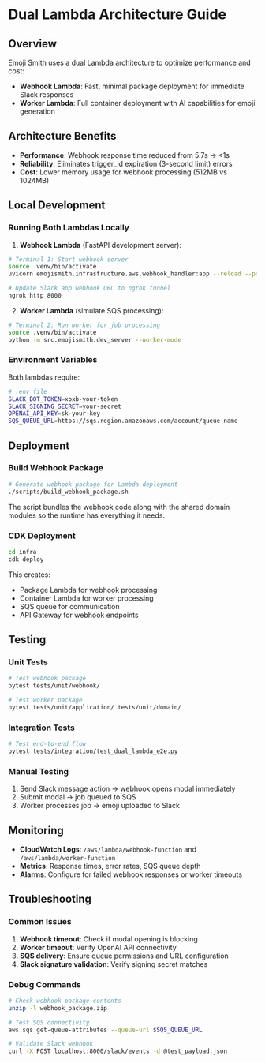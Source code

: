 # Dual Lambda Architecture Guide

## Overview

Emoji Smith uses a dual Lambda architecture to optimize performance and cost:

- **Webhook Lambda**: Fast, minimal package deployment for immediate Slack responses
- **Worker Lambda**: Full container deployment with AI capabilities for emoji generation

## Architecture Benefits

- **Performance**: Webhook response time reduced from 5.7s → <1s
- **Reliability**: Eliminates trigger_id expiration (3-second limit) errors
- **Cost**: Lower memory usage for webhook processing (512MB vs 1024MB)

## Local Development

### Running Both Lambdas Locally

1. **Webhook Lambda** (FastAPI development server):
```bash
# Terminal 1: Start webhook server
source .venv/bin/activate
uvicorn emojismith.infrastructure.aws.webhook_handler:app --reload --port 8000

# Update Slack app webhook URL to ngrok tunnel
ngrok http 8000
```

2. **Worker Lambda** (simulate SQS processing):
```bash
# Terminal 2: Run worker for job processing
source .venv/bin/activate
python -m src.emojismith.dev_server --worker-mode
```

### Environment Variables

Both lambdas require:
```bash
# .env file
SLACK_BOT_TOKEN=xoxb-your-token
SLACK_SIGNING_SECRET=your-secret
OPENAI_API_KEY=sk-your-key
SQS_QUEUE_URL=https://sqs.region.amazonaws.com/account/queue-name
```

## Deployment

### Build Webhook Package
```bash
# Generate webhook package for Lambda deployment
./scripts/build_webhook_package.sh
```
The script bundles the webhook code along with the shared domain modules so the
runtime has everything it needs.

### CDK Deployment
```bash
cd infra
cdk deploy
```

This creates:
- Package Lambda for webhook processing
- Container Lambda for worker processing
- SQS queue for communication
- API Gateway for webhook endpoints

## Testing

### Unit Tests
```bash
# Test webhook package
pytest tests/unit/webhook/

# Test worker package
pytest tests/unit/application/ tests/unit/domain/
```

### Integration Tests
```bash
# Test end-to-end flow
pytest tests/integration/test_dual_lambda_e2e.py
```

### Manual Testing
1. Send Slack message action → webhook opens modal immediately
2. Submit modal → job queued to SQS
3. Worker processes job → emoji uploaded to Slack

## Monitoring

- **CloudWatch Logs**: `/aws/lambda/webhook-function` and `/aws/lambda/worker-function`
- **Metrics**: Response times, error rates, SQS queue depth
- **Alarms**: Configure for failed webhook responses or worker timeouts

## Troubleshooting

### Common Issues

1. **Webhook timeout**: Check if modal opening is blocking
2. **Worker timeout**: Verify OpenAI API connectivity
3. **SQS delivery**: Ensure queue permissions and URL configuration
4. **Slack signature validation**: Verify signing secret matches

### Debug Commands
```bash
# Check webhook package contents
unzip -l webhook_package.zip

# Test SQS connectivity
aws sqs get-queue-attributes --queue-url $SQS_QUEUE_URL

# Validate Slack webhook
curl -X POST localhost:8000/slack/events -d @test_payload.json
```